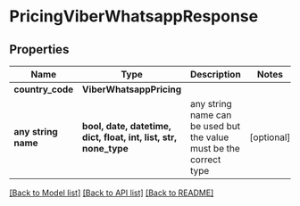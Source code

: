 # PricingViberWhatsappResponse


## Properties
Name | Type | Description | Notes
------------ | ------------- | ------------- | -------------
**country_code** | **ViberWhatsappPricing** |  | 
**any string name** | **bool, date, datetime, dict, float, int, list, str, none_type** | any string name can be used but the value must be the correct type | [optional]

[[Back to Model list]](../../README.md#models) [[Back to API list]](../../README.md#available-methods) [[Back to README]](../../README.md)


